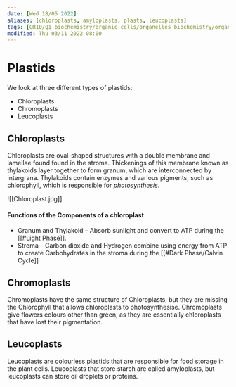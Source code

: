 ```yaml
---
date: [Wed 18/05 2022]
aliases: [chloroplasts, amyloplasts, plasts, leucoplasts]
tags: [GR10/Q1 biochemistry/organic-cells/organelles biochemistry/organic-cells/plant-cells ]
modified: Thu 03/11 2022 08:00
---
```

# Plastids
We look at three different types of plastids: 
- Chloroplasts
- Chromoplasts
- Leucoplasts

## Chloroplasts
Chloroplasts are oval-shaped structures with a double membrane and lamellae found found in the stroma. Thickenings of this membrane known as thylakoids layer together to form granum, which are interconnected by intergrana. Thylakoids contain enzymes and various pigments, such as chlorophyll, which is responsible for *photosynthesis*. 

![[Chloroplast.jpg]]

#### Functions of the Components of a chloroplast
- Granum and Thylakoid – Absorb sunlight and convert to ATP during the [[#Light Phase]].
- Stroma – Carbon dioxide and Hydrogen combine using energy from ATP to create Carbohydrates in the stroma during the [[#Dark Phase/Calvin Cycle]] 

## Chromoplasts
Chromoplasts have the same structure of Chloroplasts, but they are missing the Chlorophyll that allows chloroplasts to photosynthesise. Chromoplasts give flowers colours other than green, as they are essentially chloroplasts that have lost their pigmentation. 

## Leucoplasts
Leucoplasts are colourless plastids that are responsible for food storage in the plant cells. Leucoplasts that store starch are called amyloplasts, but leucoplasts can store oil droplets or proteins. 